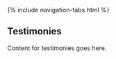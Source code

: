 <link rel="stylesheet" type="text/css" href="styles.css">

{% include navigation-tabs.html %} <!-- Include the shared navigation tabs -->

<section class="default-text-format">
  <h2>Testimonies</h2>
  <p>Content for testimonies goes here.</p>
</section>
